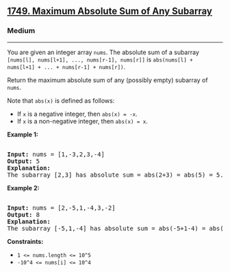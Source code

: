 ### <h2><a href="https://leetcode.com/problems/maximum-absolute-sum-of-any-subarray/">1749. Maximum Absolute Sum of Any Subarray</a></h2>  
<h3>Medium</h3>  
<hr>  
<div>  
<p>You are given an integer array <code>nums</code>. The absolute sum of a subarray <code>[nums[l], nums[l+1], ..., nums[r-1], nums[r]]</code> is <code>abs(nums[l] + nums[l+1] + ... + nums[r-1] + nums[r])</code>.</p>  

<p>Return the maximum absolute sum of any (possibly empty) subarray of <code>nums</code>.</p>  

<p>Note that <code>abs(x)</code> is defined as follows:</p>  
<ul>  
<li>If <code>x</code> is a negative integer, then <code>abs(x) = -x</code>.</li>  
<li>If <code>x</code> is a non-negative integer, then <code>abs(x) = x</code>.</li>  
</ul>  

<p><strong>Example 1:</strong></p>  
<pre>  
<strong>Input:</strong> nums = [1,-3,2,3,-4]  
<strong>Output:</strong> 5  
<strong>Explanation:</strong>  
The subarray [2,3] has absolute sum = abs(2+3) = abs(5) = 5.  
</pre>  

<p><strong>Example 2:</strong></p>  
<pre>  
<strong>Input:</strong> nums = [2,-5,1,-4,3,-2]  
<strong>Output:</strong> 8  
<strong>Explanation:</strong>  
The subarray [-5,1,-4] has absolute sum = abs(-5+1-4) = abs(-8) = 8.  
</pre>  

<p><strong>Constraints:</strong></p>  
<ul>  
<li><code>1 <= nums.length <= 10^5</code></li>  
<li><code>-10^4 <= nums[i] <= 10^4</code></li>  
</ul>  
</div>  
